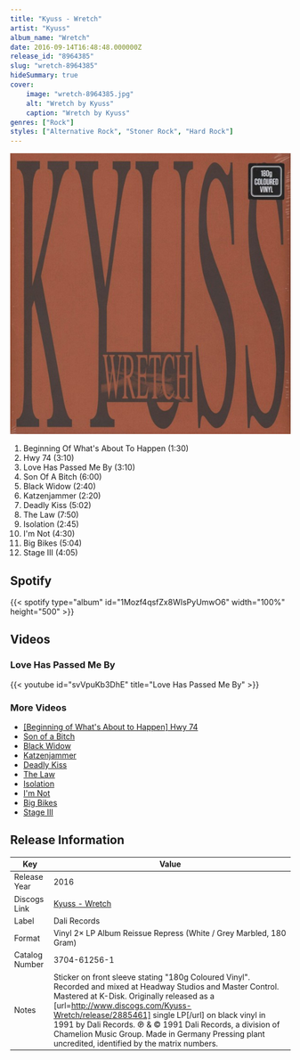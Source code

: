 ```yaml
---
title: "Kyuss - Wretch"
artist: "Kyuss"
album_name: "Wretch"
date: 2016-09-14T16:48:48.000000Z
release_id: "8964385"
slug: "wretch-8964385"
hideSummary: true
cover:
    image: "wretch-8964385.jpg"
    alt: "Wretch by Kyuss"
    caption: "Wretch by Kyuss"
genres: ["Rock"]
styles: ["Alternative Rock", "Stoner Rock", "Hard Rock"]
---
```


![Wretch by Kyuss](wretch-8964385.jpg)

<!-- section break -->

1. Beginning Of What's About To Happen (1:30)
2. Hwy 74 (3:10)
3. Love Has Passed Me By (3:10)
4. Son Of A Bitch (6:00)
5. Black Widow (2:40)
6. Katzenjammer (2:20)
7. Deadly Kiss (5:02)
8. The Law (7:50)
9. Isolation (2:45)
10. I'm Not (4:30)
11. Big Bikes (5:04)
12. Stage III (4:05)

<!-- section break -->


## Spotify
{{< spotify type="album" id="1Mozf4qsfZx8WIsPyUmwO6" width="100%" height="500" >}}



## Videos
### Love Has Passed Me By
{{< youtube id="svVpuKb3DhE" title="Love Has Passed Me By" >}}<br>

### More Videos

- [[Beginning of What's About to Happen] Hwy 74](https://www.youtube.com/watch?v=qDnoe3IP1Pk)
- [Son of a Bitch](https://www.youtube.com/watch?v=IdwEH2se_p0)
- [Black Widow](https://www.youtube.com/watch?v=lD6lekY7eSk)
- [Katzenjammer](https://www.youtube.com/watch?v=svWijD-TWrs)
- [Deadly Kiss](https://www.youtube.com/watch?v=52ZJOcQg29o)
- [The Law](https://www.youtube.com/watch?v=NMXjKDXWrm8)
- [Isolation](https://www.youtube.com/watch?v=fvWKp5-XHrA)
- [I'm Not](https://www.youtube.com/watch?v=0vlf4z-EMpQ)
- [Big Bikes](https://www.youtube.com/watch?v=RwpWyGPk4k0)
- [Stage III](https://www.youtube.com/watch?v=FD6iMtFyclU)


## Release Information
|  Key           | Value                                                |
| ---------------| ---------------------------------------------------- |
| Release Year   | 2016                                   |
| Discogs Link   | [Kyuss - Wretch](https://www.discogs.com/release/8964385-Kyuss-Wretch) |
| Label          | Dali Records |
| Format         | Vinyl 2× LP Album Reissue Repress (White / Grey Marbled, 180 Gram) |
| Catalog Number | 3704-61256-1 |
| Notes | Sticker on front sleeve stating "180g Coloured Vinyl".  Recorded and mixed at Headway Studios and Master Control. Mastered at K-Disk.  Originally released as a [url=http://www.discogs.com/Kyuss-Wretch/release/2885461] single LP[/url] on black vinyl in 1991 by Dali Records.  ℗ & © 1991 Dali Records, a division of Chamelion Music Group. Made in Germany  Pressing plant uncredited, identified by the matrix numbers.   |